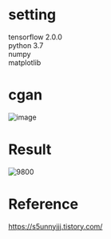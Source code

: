 # setting  
tensorflow 2.0.0  
python 3.7  
numpy  
matplotlib  

# cgan  
![image](https://user-images.githubusercontent.com/70457520/91650557-18db5500-eabc-11ea-89e5-7bb47c686c4a.png)  

# Result  
![9800](https://user-images.githubusercontent.com/70457520/91650409-4d4e1180-eaba-11ea-9820-cbc268e500b3.png)  

# Reference  
https://s5unnyjjj.tistory.com/

